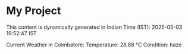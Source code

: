 # My Project

This content is dynamically generated in Indian Time (IST): 2025-05-03 19:52:47 IST


Current Weather in Coimbatore:
Temperature: 28.88 °C
Condition: haze
